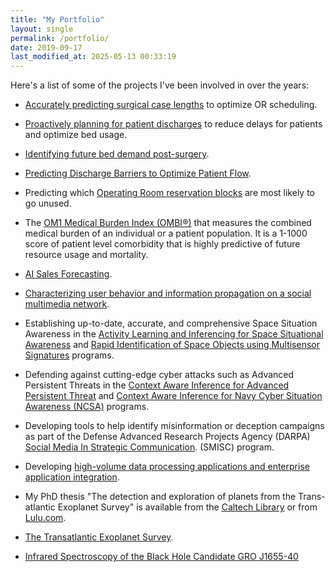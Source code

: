 ```yaml
---
title: "My Portfolio"
layout: single
permalink: /portfolio/
date: 2019-09-17
last_modified_at: 2025-05-13 00:33:19
---
```


Here's a list of some of the projects I've been involved in over the years:

<!-- FIXME: Keep adding from HIQ. -->

- [Accurately predicting surgical case lengths](https://web.archive.org/web/20221109153007/https://www.hospiq.com/blog/in-the-or-accuracy-in-scheduling-is-everything/)
  to optimize OR scheduling.

- [Proactively planning for patient discharges](https://web.archive.org/web/20230124154310/https://www.hospiq.com/blog/proactive-discharge-planning-managing-patient-stays-to-optimize-the-discharge-day/)
  to reduce delays for patients and optimize bed usage.

- [Identifying future bed demand post-surgery](https://web.archive.org/web/20220716034049/https://www.hospiq.com/blog/knowing-future-bed-demand-with-a-surgical-placement-forecaster/).

- [Predicting Discharge Barriers to Optimize Patient Flow](https://web.archive.org/web/20230124154406/https://www.hospiq.com/blog/prioritizing-and-processing-discharges-to-better-manage-patient-flow/).

- Predicting which [Operating Room reservation blocks](https://web.archive.org/web/20220902151438/https://www.hospiq.com/solutions/perioperative/)
  are most likely to go unused.

- The [OM1 Medical Burden Index (OMBI®)](https://www.om1.com/aipredictivemedicine/ombi/)
  that measures the combined medical burden of an individual or a patient population.
  It is a 1-1000 score of patient level comorbidity
  that is highly predictive of future resource usage and mortality.

- [AI Sales Forecasting](https://www.insightsquared.com/revenue-intelligence-platform/sales-forecasting/).

<!-- markdownlint-disable line-length -->

- [Characterizing user behavior and information propagation on a social multimedia network](https://doi.org/10.1109/ICMEW.2013.6618395).
    <!-- markdownlint-enable line-length -->

- Establishing up-to-date, accurate, and comprehensive Space Situation Awareness in the
  [Activity Learning and Inferencing for Space Situational Awareness](https://www.sbir.gov/awards/149862)
  and
  [Rapid Identification of Space Objects using Multisensor Signatures](https://www.sbir.gov/awards/142671)
  programs.

- Defending against cutting-edge cyber attacks such as Advanced Persistent Threats in the
  [Context Aware Inference for Advanced Persistent Threat](https://www.sbir.gov/awards/151547)
  and
  [Context Aware Inference for Navy Cyber Situation Awareness (NCSA)](https://www.sbir.gov/awards/144940)
  programs.

<!-- textlint-disable stop-words -->

- Developing tools to help identify misinformation or deception campaigns
  as part of the Defense Advanced Research Projects Agency (DARPA)
  [Social Media In Strategic Communication](https://www.darpa.mil/program/social-media-in-strategic-communication).
  (SMISC) program.

<!-- textlint-enable stop-words -->

- Developing
  [high-volume data processing applications and enterprise application integration](https://www.abinitio.com/).

- My PhD thesis "The detection and exploration of planets from the Trans-atlantic Exoplanet Survey"
  is available from the
  [Caltech Library](https://web.archive.org/web/20080620002210/http://etd.caltech.edu/etd/available/etd-08272007-043911/)
  or from [Lulu.com](https://web.archive.org/web/20080620002210/http://www.lulu.com/content/1145448).

- [The Transatlantic Exoplanet Survey](https://proinsias.github.io/portfolio/tres.html).

- [Infrared Spectroscopy of the Black Hole Candidate GRO J1655-40](https://proinsias.github.io/portfolio/j1655.html)
